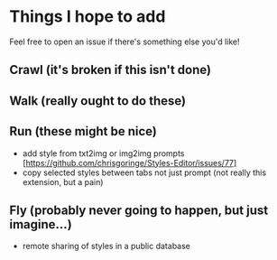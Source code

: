 # Things I hope to add
Feel free to open an issue if there's something else you'd like!

## Crawl (it's broken if this isn't done)

## Walk (really ought to do these)

## Run (these might be nice)
- add style from txt2img or img2img prompts [https://github.com/chrisgoringe/Styles-Editor/issues/77]
- copy selected styles between tabs not just prompt (not really this extension, but a pain)

## Fly (probably never going to happen, but just imagine...)
- remote sharing of styles in a public database
